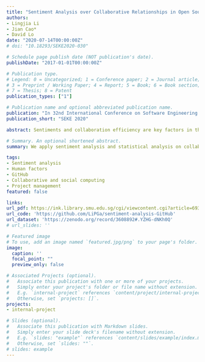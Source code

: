 ```yaml
---
title: "Sentiment Analysis over Collaborative Relationships in Open Source Software Projects"
authors:
- Lingjia Li
- Jian Cao*
- David Lo
date: "2020-07-14T00:00:00Z"
# doi: "10.18293/SEKE2020-030"

# Schedule page publish date (NOT publication's date).
publishDate: "2017-01-01T00:00:00Z"

# Publication type.
# Legend: 0 = Uncategorized; 1 = Conference paper; 2 = Journal article;
# 3 = Preprint / Working Paper; 4 = Report; 5 = Book; 6 = Book section;
# 7 = Thesis; 8 = Patent
publication_types: ["1"]

# Publication name and optional abbreviated publication name.
publication: "In 32nd International Conference on Software Engineering and Knowledge Engineering, 2020"
publication_short: "SEKE 2020"

abstract: Sentiments and collaboration efficiency are key factors in the success of the open source software (OSS) development process. However, in the software engineering domain, no studies have been conducted to analyze the effect between collaborators’ sentiments, and the role of sentiment in collaborative relationships during the development process. In this study, we apply sentiment analysis and statistical analysis on collaboration artifacts over five projects on GitHub. We use sentiment consistency to quantify the relation between sentiments in collaborative relationships. It is found that sentiment consistency is positively correlated with the closeness of collaborative relationships and collaborators' overall sentiment states. We also perform the Granger causality test and network analysis to study the impact of sentiment consistency on a time series basis. It is found that positive consistent sentiments not only improve collaboration willingness to the utmost extent, followed by inconsistent and negative consistent sentiments, they also boost the closeness of the entire project community. These findings can be applied to develop better OSS project monitoring tools and improve project management by taking developers' sentiments during collaborations into consideration.

# Summary. An optional shortened abstract.
summary: We apply sentiment analysis and statistical analysis on collaboration artifacts over five projects on GitHub. These findings can be applied to develop better OSS project monitoring tools and improve project management by taking developers' sentiments during collaborations into consideration.

tags:
- Sentiment analysis
- Human factors
- GitHub
- Collaborative and social computing
- Project management
featured: false

links:
url_pdf: https://ink.library.smu.edu.sg/cgi/viewcontent.cgi?article=6932&context=sis_research
url_code: 'https://github.com/LiPGa/sentiment-analysis-GitHub'
url_dataset: 'https://zenodo.org/record/3608892#.YZHG-dNKh0Q'
# url_slides: ''

# Featured image
# To use, add an image named `featured.jpg/png` to your page's folder. 
image:
  caption: ''
  focal_point: ""
  preview_only: false

# Associated Projects (optional).
#   Associate this publication with one or more of your projects.
#   Simply enter your project's folder or file name without extension.
#   E.g. `internal-project` references `content/project/internal-project/index.md`.
#   Otherwise, set `projects: []`.
projects:
- internal-project

# Slides (optional).
#   Associate this publication with Markdown slides.
#   Simply enter your slide deck's filename without extension.
#   E.g. `slides: "example"` references `content/slides/example/index.md`.
#   Otherwise, set `slides: ""`.
# slides: example
---
```


